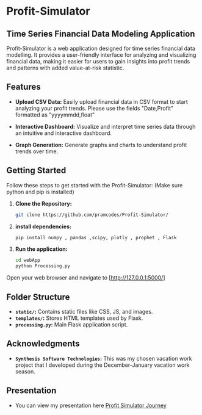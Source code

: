 # Profit-Simulator

## Time Series Financial Data Modeling Application

Profit-Simulator is a web application designed for time series financial data modelling. It provides a user-friendly interface for analyzing and visualizing financial data, making it easier for users to gain insights into profit trends and patterns with added value-at-risk statistic.

## Features

- **Upload CSV Data:** Easily upload financial data in CSV format to start analyzing your profit trends. Please use the fields "Date,Profit" formatted as "yyyymmdd,float"

- **Interactive Dashboard:** Visualize and interpret time series data through an intuitive and interactive dashboard.

- **Graph Generation:** Generate graphs and charts to understand profit trends over time.

## Getting Started

Follow these steps to get started with the Profit-Simulator: (Make sure python and pip is installed)

1. **Clone the Repository:**
   ```bash
   git clone https://github.com/pramcodes/Profit-Simulator/
   
2. **install dependencies:**
   ```bash
   pip install numpy , pandas ,scipy, plotly , prophet , Flask

3. **Run the application:**
   ```bash
   cd webApp
   python Processing.py
Open your web browser and navigate to [http://127.0.0.1:5000/]

## Folder Structure

- **`static/`:** Contains static files like CSS, JS, and images.
- **`templates/`:** Stores HTML templates used by Flask.
- **`processing.py`:** Main Flask application script.

## Acknowledgments
   - **`Synthesis Software Technologies`:** This was my chosen vacation work project that I developed during the December-January vacation work season.

## Presentation
   - You can view my presentation here [Profit Simulator Journey](https://www.canva.com/design/DAF7ioIpe_U/rsmyrO-dvmhscHYNc6euSQ/view?utm_content=DAF7ioIpe_U&utm_campaign=share_your_design&utm_medium=link&utm_source=shareyourdesignpanel#1)
